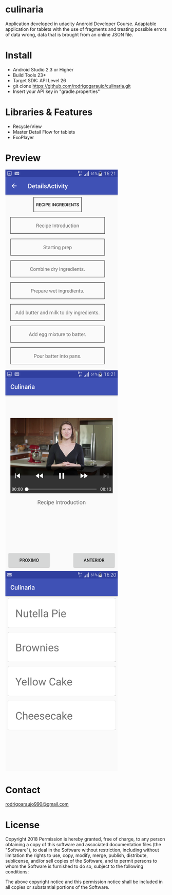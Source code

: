 # culinaria
Application developed in udacity Android Developer Course. Adaptable application for tablets with the use of fragments and treating possible errors of data wrong, data that is brought from an online JSON file.

# Install
- Android Studio 2.3 or Higher
- Build Tools 23+
- Target SDK: API Level 26
- git clone https://github.com/rodrigogaraujo/culinaria.git
- Insert your API key in "gradle.properties"

# Libraries & Features
- RecyclerView
- Master Detail Flow for tablets
- ExoPlayer

# Preview
<img src="https://github.com/rodrigogaraujo/culinaria/blob/master/Screenshot_2018-05-12-16-21-10.png" width="350"/>
<img src="https://github.com/rodrigogaraujo/culinaria/blob/master/Screenshot_2018-05-12-16-21-22.png" width="350"/>
<img src="https://github.com/rodrigogaraujo/culinaria/blob/master/Screenshot_2018-05-12-16-20-47.png" width="350"/>

# Contact
rodrigoaraujo990@gmail.com

# License
Copyright 2018 Permission is hereby granted, free of charge, to any person obtaining a copy of this software and associated documentation files (the "Software"), to deal in the Software without restriction, including without limitation the rights to use, copy, modify, merge, publish, distribute, sublicense, and/or sell copies of the Software, and to permit persons to whom the Software is furnished to do so, subject to the following conditions:

The above copyright notice and this permission notice shall be included in all copies or substantial portions of the Software.
